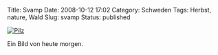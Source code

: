 Title: Svamp
Date: 2008-10-12 17:02
Category: Schweden
Tags: Herbst, nature, Wald
Slug: svamp
Status: published

[![Pilz](/pic/vitsvamp_s.jpg "Pilz")](/pic/vitsvamp_l.jpg)

Ein Bild von heute morgen.

